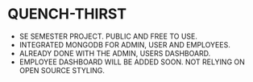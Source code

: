 # QUENCH-THIRST
- SE SEMESTER PROJECT. PUBLIC AND FREE TO USE.
- INTEGRATED MONGODB FOR ADMIN, USER AND EMPLOYEES.
- ALREADY DONE WITH THE ADMIN, USERS DASHBOARD.
- EMPLOYEE DASHBOARD WILL BE ADDED SOON. NOT RELYING ON OPEN SOURCE STYLING.
